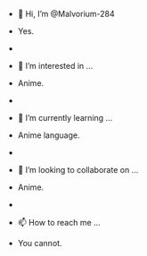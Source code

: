 - 👋 Hi, I’m @Malvorium-284
- Yes.
-
- 👀 I’m interested in ...

- Anime.
- 
- 🌱 I’m currently learning ...

- Anime language.
- 
- 💞️ I’m looking to collaborate on ... 

- Anime.
- 
- 📫 How to reach me ...
- You cannot.


<!---
Malvorium-284/Malvorium-284 is a ✨ special ✨ repository because its `README.md` (this file) appears on your GitHub profile.
You can click the Preview link to take a look at your changes.
--->

